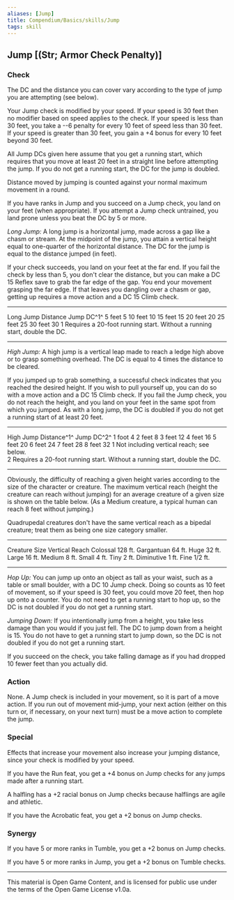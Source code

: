 ```yaml
---
aliases: [Jump]
title: Compendium/Basics/skills/Jump
tags: skill
---
```

## Jump [(Str; Armor Check Penalty)]

### Check
The DC and the distance you can cover vary according to the
type of jump you are attempting (see below).

Your Jump check is modified by your speed. If your speed is 30 feet then
no modifier based on speed applies to the check. If your speed is less
than 30 feet, you take a --6 penalty for every 10 feet of speed less
than 30 feet. If your speed is greater than 30 feet, you gain a +4 bonus
for every 10 feet beyond 30 feet.

All Jump DCs given here assume that you get a running start, which
requires that you move at least 20 feet in a straight line before
attempting the jump. If you do not get a running start, the DC for the
jump is doubled.

Distance moved by jumping is counted against your normal maximum
movement in a round.

If you have ranks in Jump and you succeed on a Jump check, you land on
your feet (when appropriate). If you attempt a Jump check untrained, you
land prone unless you beat the DC by 5 or more.

*Long Jump:* A long jump is a horizontal jump, made across a gap like a
chasm or stream. At the midpoint of the jump, you attain a vertical
height equal to one-quarter of the horizontal distance. The DC for the
jump is equal to the distance jumped (in feet).

If your check succeeds, you land on your feet at the far end. If you
fail the check by less than 5, you don't clear the distance, but you can
make a DC 15 Reflex save to grab the far edge of the gap. You end your
movement grasping the far edge. If that leaves you dangling over a chasm
or gap, getting up requires a move action and a DC 15 Climb check.

  ----------------------------------------------------------------------------- ------------
  Long Jump Distance                                                            Jump DC^1^
  5 feet                                                                        5
  10 feet                                                                       10
  15 feet                                                                       15
  20 feet                                                                       20
  25 feet                                                                       25
  30 feet                                                                       30
  1 Requires a 20-foot running start. Without a running start, double the DC.   
  ----------------------------------------------------------------------------- ------------

*High Jump:* A high jump is a vertical leap made to reach a ledge high
above or to grasp something overhead. The DC is equal to 4 times the
distance to be cleared.

If you jumped up to grab something, a successful check indicates that
you reached the desired height. If you wish to pull yourself up, you can
do so with a move action and a DC 15 Climb check. If you fail the Jump
check, you do not reach the height, and you land on your feet in the
same spot from which you jumped. As with a long jump, the DC is doubled
if you do not get a running start of at least 20 feet.

  ----------------------------------------------------------------------------- ------------
  High Jump Distance^1^                                                         Jump DC^2^
  1 foot                                                                        4
  2 feet                                                                        8
  3 feet                                                                        12
  4 feet                                                                        16
  5 feet                                                                        20
  6 feet                                                                        24
  7 feet                                                                        28
  8 feet                                                                        32
  1 Not including vertical reach; see below.                                    
  2 Requires a 20-foot running start. Without a running start, double the DC.   
  ----------------------------------------------------------------------------- ------------

Obviously, the difficulty of reaching a given height varies according to
the size of the character or creature. The maximum vertical reach
(height the creature can reach without jumping) for an average creature
of a given size is shown on the table below. (As a Medium creature, a
typical human can reach 8 feet without jumping.)

Quadrupedal creatures don't have the same vertical reach as a bipedal
creature; treat them as being one size category smaller.

  --------------- ----------------
  Creature Size   Vertical Reach
  Colossal        128 ft.
  Gargantuan      64 ft.
  Huge            32 ft.
  Large           16 ft.
  Medium          8 ft.
  Small           4 ft.
  Tiny            2 ft.
  Diminutive      1 ft.
  Fine            1/2 ft.
  --------------- ----------------

*Hop Up:* You can jump up onto an object as tall as your waist, such as
a table or small boulder, with a DC 10 Jump check. Doing so counts as 10
feet of movement, so if your speed is 30 feet, you could move 20 feet,
then hop up onto a counter. You do not need to get a running start to
hop up, so the DC is not doubled if you do not get a running start.

*Jumping Down:* If you intentionally jump from a height, you take less
damage than you would if you just fell. The DC to jump down from a
height is 15. You do not have to get a running start to jump down, so
the DC is not doubled if you do not get a running start.

If you succeed on the check, you take falling damage as if you had
dropped 10 fewer feet than you actually did.

### Action
None. A Jump check is included in your movement, so it is
part of a move action. If you run out of movement mid-jump, your next
action (either on this turn or, if necessary, on your next turn) must be
a move action to complete the jump.

### Special
Effects that increase your movement also increase your
jumping distance, since your check is modified by your speed.

If you have the Run feat, you get a +4 bonus on Jump checks for any
jumps made after a running start.

A halfling has a +2 racial bonus on Jump checks because halflings are
agile and athletic.

If you have the Acrobatic feat, you get a +2 bonus on Jump checks.

### Synergy
If you have 5 or more ranks in Tumble, you get a +2 bonus
on Jump checks.

If you have 5 or more ranks in Jump, you get a +2 bonus on Tumble
checks.

---

This material is Open Game Content, and is licensed for public use under
the terms of the Open Game License v1.0a.
